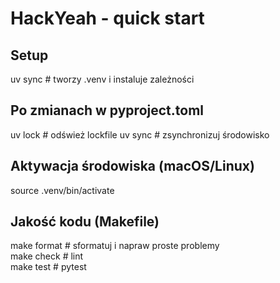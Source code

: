 # HackYeah - quick start

## Setup
uv sync                 # tworzy .venv i instaluje zależności

## Po zmianach w pyproject.toml
uv lock                 # odśwież lockfile
uv sync                 # zsynchronizuj środowisko

## Aktywacja środowiska (macOS/Linux)
source .venv/bin/activate

## Jakość kodu (Makefile)
make format             # sformatuj i napraw proste problemy \
make check              # lint \
make test               # pytest